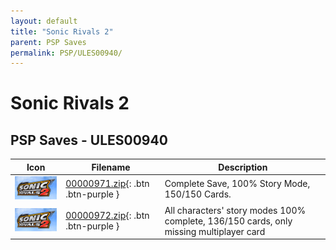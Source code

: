 ```yaml
---
layout: default
title: "Sonic Rivals 2"
parent: PSP Saves
permalink: PSP/ULES00940/
---
```

# Sonic Rivals 2

## PSP Saves - ULES00940

| Icon | Filename | Description |
|------|----------|-------------|
| ![Sonic Rivals 2](ICON0.PNG) | [00000971.zip](00000971.zip){: .btn .btn-purple } | Complete Save, 100% Story Mode, 150/150 Cards. |
| ![Sonic Rivals 2](ICON0.PNG) | [00000972.zip](00000972.zip){: .btn .btn-purple } | All characters' story modes 100% complete, 136/150 cards, only missing multiplayer card |

